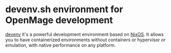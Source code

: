 # devenv.sh environment for OpenMage development

[devenv](https://devenv.sh/) it's a powerful development environment based on [NixOS](https://nixos.org/). It allows you to have containerized environments without containers or hypervisor or emulation, with native performance on any platform.
